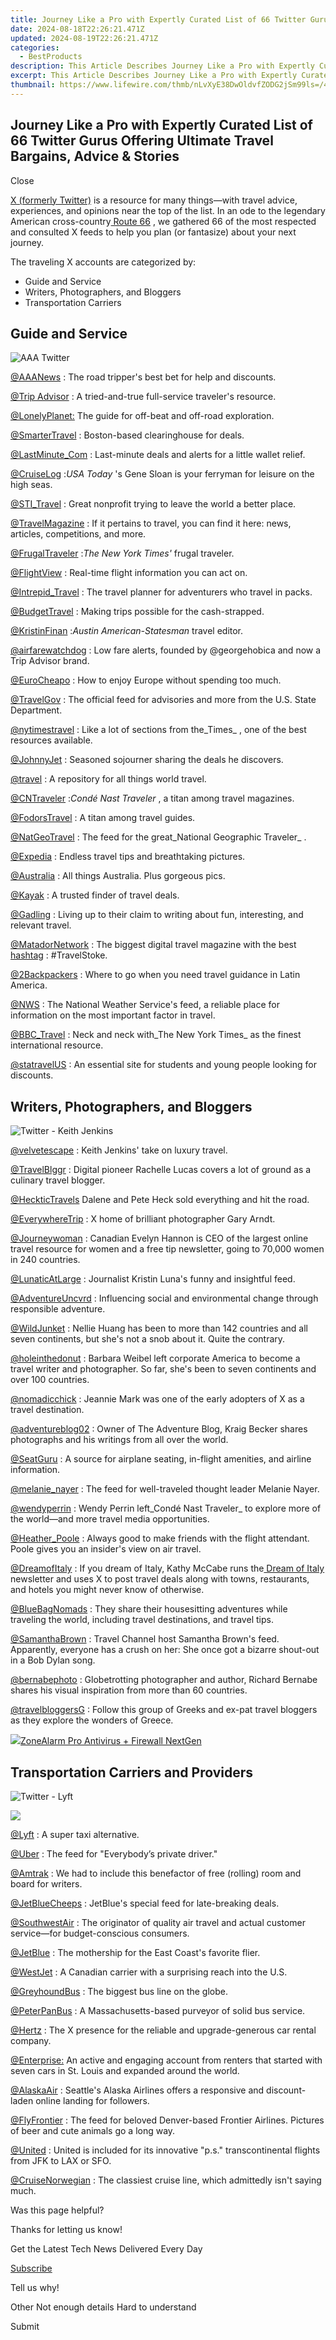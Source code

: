 ```yaml
---
title: Journey Like a Pro with Expertly Curated List of 66 Twitter Gurus Offering Ultimate Travel Bargains, Advice & Stories
date: 2024-08-18T22:26:21.471Z
updated: 2024-08-19T22:26:21.471Z
categories:
  - BestProducts
description: This Article Describes Journey Like a Pro with Expertly Curated List of 66 Twitter Gurus Offering Ultimate Travel Bargains, Advice & Stories
excerpt: This Article Describes Journey Like a Pro with Expertly Curated List of 66 Twitter Gurus Offering Ultimate Travel Bargains, Advice & Stories
thumbnail: https://www.lifewire.com/thmb/nLvXyE38DwOldvfZODG2jSm99ls=/400x300/filters:no_upscale():max_bytes(150000):strip_icc():format(webp)/GettyImages-474327705-57c5b6885f9b5855e5cfa753.jpg
---
```


## Journey Like a Pro with Expertly Curated List of 66 Twitter Gurus Offering Ultimate Travel Bargains, Advice & Stories

Close 

[ X (formerly Twitter)](https://www.lifewire.com/what-exactly-is-twitter-2483331) is a resource for many things—with travel advice, experiences, and opinions near the top of the list. In an ode to the legendary American cross-country[ Route 66](https://www.nps.gov/subjects/travelroute66/index.htm) , we gathered 66 of the most respected and consulted X feeds to help you plan (or fantasize) about your next journey.

 The traveling X accounts are categorized by:

* Guide and Service
* Writers, Photographers, and Bloggers
* Transportation Carriers

## Guide and Service 

![AAA Twitter](https://www.lifewire.com/thmb/FZKPFncH3JkI9G5U69hPCOgOw68=/1500x0/filters:no_upscale():max_bytes(150000):strip_icc():format(webp)/AAATwitter-fe784e3ea07049c88da23efb0c57ff6e.jpg) 

[ @AAANews](https://twitter.com/aaanews) : The road tripper's best bet for help and discounts.

[ @Trip Advisor](https://twitter.com/TripAdvisor) : A tried-and-true full-service traveler's resource.

[ @LonelyPlanet:](https://twitter.com/lonelyplanet) The guide for off-beat and off-road exploration.

[ @SmarterTravel](https://twitter.com/smartertravel) : Boston-based clearinghouse for deals.

[ @LastMinute\_Com](https://twitter.com/lastminute%5Fcom) : Last-minute deals and alerts for a little wallet relief.

[ @CruiseLog](https://twitter.com/CruiseLog) :_USA Today_ 's Gene Sloan is your ferryman for leisure on the high seas.

[ @STI\_Travel](https://twitter.com/sti%5Ftravel) : Great nonprofit trying to leave the world a better place.

[ @TravelMagazine](https://twitter.com/TravelMagazine) : If it pertains to travel, you can find it here: news, articles, competitions, and more.

[ @FrugalTraveler](https://twitter.com/frugaltraveler) :_The New York Times'_ frugal traveler.

[ @FlightView](https://twitter.com/flightview) : Real-time flight information you can act on.

[ @Intrepid\_Travel](https://twitter.com/intrepid%5Ftravel) : The travel planner for adventurers who travel in packs. 

[ @BudgetTravel](https://twitter.com/budgettravel) : Making trips possible for the cash-strapped.

[ @KristinFinan](https://twitter.com/kristinfinan) :_Austin American-Statesman_ travel editor.

[ @airfarewatchdog](https://twitter.com/airfarewatchdog) : Low fare alerts, founded by @georgehobica and now a Trip Advisor brand.

[ @EuroCheapo](https://twitter.com/eurocheapo) : How to enjoy Europe without spending too much.

[ @TravelGov](https://twitter.com/TravelGov) : The official feed for advisories and more from the U.S. State Department.

[ @nytimestravel](https://twitter.com/nytimestravel) : Like a lot of sections from the_Times_ , one of the best resources available.

[ @JohnnyJet](https://twitter.com/JohnnyJet) : Seasoned sojourner sharing the deals he discovers.

[ @travel](https://twitter.com/travel) : A repository for all things world travel.

[ @CNTraveler](https://twitter.com/cntraveller) :_Condé Nast Traveler_ , a titan among travel magazines.

[ @FodorsTravel](https://twitter.com/fodorstravel) : A titan among travel guides.

[ @NatGeoTravel](https://twitter.com/NatGeoTravel) : The feed for the great_National Geographic Traveler_ .

[ @Expedia](https://twitter.com/Expedia) : Endless travel tips and breathtaking pictures.

[ @Australia](https://twitter.com/Australia) : All things Australia. Plus gorgeous pics.

[ @Kayak](https://twitter.com/KAYAK) : A trusted finder of travel deals.

[ @Gadling](https://twitter.com/gadling) : Living up to their claim to writing about fun, interesting, and relevant travel.

[ @MatadorNetwork](https://twitter.com/matadornetwork) : The biggest digital travel magazine with the best[ hashtag](https://www.lifewire.com/history-of-hashtags-3288940) : #TravelStoke.

[ @2Backpackers](https://twitter.com/2backpackers) : Where to go when you need travel guidance in Latin America.

[ @NWS](https://twitter.com/NWS) : The National Weather Service's feed, a reliable place for information on the most important factor in travel.

[ @BBC\_Travel](https://twitter.com/bbc%5Ftravel) : Neck and neck with_The New York Times_ as the finest international resource.

[ @statravelUS](https://twitter.com/statravelus) : An essential site for students and young people looking for discounts.

##  Writers, Photographers, and Bloggers 

![Twitter - Keith Jenkins ](https://www.lifewire.com/thmb/83OuBjNTbq2qrd24oHmwcciNfN0=/1500x0/filters:no_upscale():max_bytes(150000):strip_icc():format(webp)/keithjenkinstwitter-f2b0f402e4b744e3a4382ed548572692.jpg) 

[ @velvetescape](https://twitter.com/velvetescape) : Keith Jenkins' take on luxury travel.

[ @TravelBlggr](https://twitter.com/travelblggr) : Digital pioneer Rachelle Lucas covers a lot of ground as a culinary travel blogger.

[ @HeckticTravels](https://twitter.com/hecktictravels) Dalene and Pete Heck sold everything and hit the road.

[ @EverywhereTrip](https://twitter.com/everywheretrip) : X home of brilliant photographer Gary Arndt.

[ @Journeywoman](https://twitter.com/Journeywoman) : Canadian Evelyn Hannon is CEO of the largest online travel resource for women and a free tip newsletter, going to 70,000 women in 240 countries.

[ @LunaticAtLarge](https://twitter.com/lunaticatlarge) : Journalist Kristin Luna's funny and insightful feed.

[ @AdventureUncvrd](https://twitter.com/adventureuncvrd) : Influencing social and environmental change through responsible adventure.

[ @WildJunket](https://twitter.com/wildjunket) : Nellie Huang has been to more than 142 countries and all seven continents, but she's not a snob about it. Quite the contrary.

[ @holeinthedonut](https://twitter.com/holeinthedonut) : Barbara Weibel left corporate America to become a travel writer and photographer. So far, she's been to seven continents and over 100 countries.

[ @nomadicchick](https://twitter.com/nomadicchick) : Jeannie Mark was one of the early adopters of X as a travel destination.

[ @adventureblog02](https://twitter.com/adventureblog02) : Owner of The Adventure Blog, Kraig Becker shares photographs and his writings from all over the world.

[ @SeatGuru](https://twitter.com/seatguru) : A source for airplane seating, in-flight amenities, and airline information.

[ @melanie\_nayer](https://twitter.com/melanie%5Fnayer) : The feed for well-traveled thought leader Melanie Nayer.

[ @wendyperrin](https://twitter.com/wendyperrin) : Wendy Perrin left_Condé Nast Traveler_ to explore more of the world—and more travel media opportunities.

[ @Heather\_Poole](https://twitter.com/Heather%5FPoole) : Always good to make friends with the flight attendant. Poole gives you an insider's view on air travel.

[ @DreamofItaly](http://www.twitter.com/dreamofitaly) : If you dream of Italy, Kathy McCabe runs the[ Dream of Italy](http://www.dreamofitaly.com/) newsletter and uses X to post travel deals along with towns, restaurants, and hotels you might never know of otherwise.

[ @BlueBagNomads](https://twitter.com/lovetravelingto) : They share their housesitting adventures while traveling the world, including travel destinations, and travel tips.

[ @SamanthaBrown](https://twitter.com/samanthabrown) : Travel Channel host Samantha Brown's feed. Apparently, everyone has a crush on her: She once got a bizarre shout-out in a Bob Dylan song.

[ @bernabephoto](https://twitter.com/bernabephoto) : Globetrotting photographer and author, Richard Bernabe shares his visual inspiration from more than 60 countries.

[ @travelbloggersG](https://twitter.com/travelbloggersg) : Follow this group of Greeks and ex-pat travel bloggers as they explore the wonders of Greece.

<!-- affiliate ads begin -->
<a href="https://estore.zonealarm.com/order/checkout.php?PRODS=38658749&QTY=1&AFFILIATE=108875&CART=1"><img src="https://sc1.checkpoint.com/sc1/za/images/boxes/pa_500.png" border="0">ZoneAlarm Pro Antivirus + Firewall NextGen</a>
<!-- affiliate ads end -->
##  Transportation Carriers and Providers 

![Twitter - Lyft](https://www.lifewire.com/thmb/5EktcB7u3g9vKxDPSuheaZbyfII=/1500x0/filters:no_upscale():max_bytes(150000):strip_icc():format(webp)/lifttwitter-b9c1a0e3e9ab4225bb17690f0b335511.jpg) 

<!-- affiliate ads begin -->
<a href="https://secure.2checkout.com/order/checkout.php?PRODS=4620778&QTY=1&AFFILIATE=108875&CART=1"><img src="https://secure.avangate.com/images/merchant/07dd4d5a72f5740ef0f035f201951476/300__250banner.jpg" border="0"></a>
<!-- affiliate ads end -->
[ @Lyft](https://twitter.com/lyft) : A super taxi alternative.

[ @Uber](https://twitter.com/Uber) : The feed for "Everybody’s private driver."

[ @Amtrak](https://twitter.com/Amtrak) : We had to include this benefactor of free (rolling) room and board for writers.

[ @JetBlueCheeps](https://twitter.com/JetBlueCheeps) : JetBlue's special feed for late-breaking deals.

[ @SouthwestAir](https://twitter.com/SouthwestAir) : The originator of quality air travel and actual customer service—for budget-conscious consumers.

[ @JetBlue](https://twitter.com/JetBlue) : The mothership for the East Coast's favorite flier.

[ @WestJet](https://twitter.com/WestJet) : A Canadian carrier with a surprising reach into the U.S.

[ @GreyhoundBus](https://twitter.com/GreyhoundBus) : The biggest bus line on the globe.

[ @PeterPanBus](https://twitter.com/PeterPanBus) : A Massachusetts-based purveyor of solid bus service.

[ @Hertz](https://twitter.com/Hertz) : The X presence for the reliable and upgrade-generous car rental company.

[ @Enterprise:](https://twitter.com/Enterprise) An active and engaging account from renters that started with seven cars in St. Louis and expanded around the world.

[ @AlaskaAir](https://twitter.com/AlaskaAir) : Seattle's Alaska Airlines offers a responsive and discount-laden online landing for followers.

[ @FlyFrontier](https://twitter.com/FlyFrontier) : The feed for beloved Denver-based Frontier Airlines. Pictures of beer and cute animals go a long way.

[ @United](https://twitter.com/united) : United is included for its innovative "p.s." transcontinental flights from JFK to LAX or SFO.

[ @CruiseNorwegian](https://twitter.com/CruiseNorwegian) : The classiest cruise line, which admittedly isn't saying much.

Was this page helpful?

Thanks for letting us know!

 Get the Latest Tech News Delivered Every Day

[ Subscribe ](https://www.lifewire.com/#) 

Tell us why!

 Other  Not enough details  Hard to understand 

 Submit 

<ins class="adsbygoogle"
     style="display:block"
     data-ad-format="autorelaxed"
     data-ad-client="ca-pub-7571918770474297"
     data-ad-slot="1223367746"></ins>



<ins class="adsbygoogle"
     style="display:block"
     data-ad-client="ca-pub-7571918770474297"
     data-ad-slot="8358498916"
     data-ad-format="auto"
     data-full-width-responsive="true"></ins>


